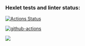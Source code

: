 ### Hexlet tests and linter status:
[![Actions Status](https://github.com/VeraVLVlas/frontend-project-lvl3/workflows/hexlet-check/badge.svg)](https://github.com/VeraVLVlas/frontend-project-lvl3/actions)

[![github-actions](https://github.com/VeraVLVlas/frontend-project-lvl3/actions/workflows/github-actions.yml/badge.svg)](https://github.com/VeraVLVlas/frontend-project-lvl3/actions/workflows/github-actions.yml)

<a href="https://codeclimate.com/github/VeraVLVlas/frontend-project-lvl3/maintainability"><img src="https://api.codeclimate.com/v1/badges/ba3642063ead1cd92005/maintainability" /></a>
